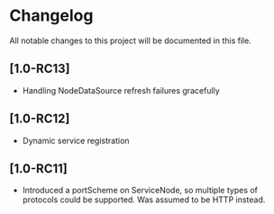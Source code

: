 # Changelog
All notable changes to this project will be documented in this file.

## [1.0-RC13]
- Handling NodeDataSource refresh failures gracefully

## [1.0-RC12]
- Dynamic service registration

## [1.0-RC11]
- Introduced a portScheme on ServiceNode, so multiple types of protocols could be supported. Was assumed to be HTTP instead. 